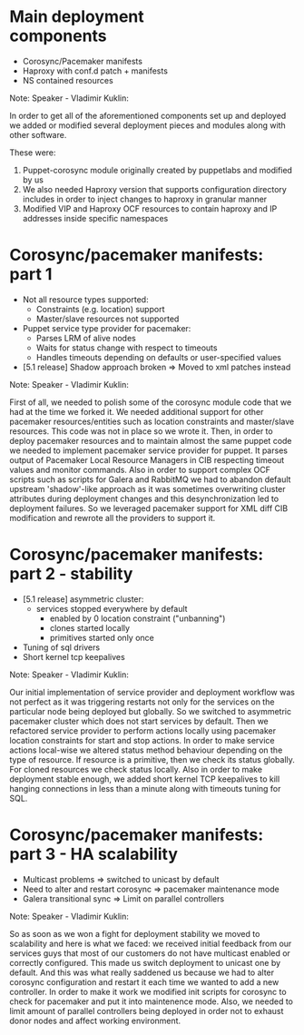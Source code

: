 # Main deployment <br /> components

-	Corosync/Pacemaker manifests
-	Haproxy with conf.d patch + manifests
-	NS contained resources

Note: Speaker - Vladimir Kuklin:

In order to get all of the aforementioned components set up and deployed we 
added or modified several deployment pieces and modules along with other software.

These were:

1.	Puppet-corosync module originally created by puppetlabs and modified by us
2.	We also needed Haproxy version that supports configuration directory includes in order to inject changes to haproxy in granular manner
3.	Modified VIP and Haproxy OCF resources to contain haproxy and IP addresses inside specific namespaces


# Corosync/pacemaker manifests: part 1

-	Not all resource types supported:
    -	Constraints (e.g. location) support
    -	Master/slave resources not supported
-	Puppet service type provider for pacemaker:
    - Parses LRM of alive nodes
    - Waits for status change with respect to timeouts
    - Handles timeouts depending on defaults or user-specified values
-	[5.1 release] Shadow approach broken => Moved to xml patches instead

Note: Speaker - Vladimir Kuklin:

First of all, we needed to polish some of the corosync module code that we had at the
time we forked it. We needed additional support for other pacemaker resources/entities
such as location constraints and master/slave resources. This code was not in place so
we wrote it. Then, in order to deploy pacemaker resources and to maintain almost the
same puppet code we needed to implement pacemaker service provider for puppet. It
parses output of Pacemaker Local Resource Managers in CIB respecting timeout values
and monitor commands. Also in order to support complex OCF scripts such as scripts
for Galera and RabbitMQ we had to abandon default upstream 'shadow'-like approach as
it was sometimes overwriting cluster attributes during deployment changes and this
desynchronization led to deployment failures. So we leveraged pacemaker support for
XML diff CIB modification and rewrote all the providers to support it.

# Corosync/pacemaker manifests: part 2 - stability

-	[5.1 release] asymmetric cluster:
	-	services stopped everywhere by default
		-	enabled by 0 location constraint ("unbanning")
		-	clones started locally
		-	primitives started only once
- Tuning of sql drivers
- Short kernel tcp keepalives

Note: Speaker - Vladimir Kuklin:

Our initial implementation of service provider and deployment workflow was not
perfect as it was triggering restarts not only for the services on the particular
node being deployed but globally. So we switched to asymmetric pacemaker cluster which
does not start services by default. Then we refactored service provider to perform
actions locally using pacemaker location constraints for start and stop actions. In
order to make service actions local-wise we altered status method behaviour depending
on the type of resource. If resource is a primitive, then we check its status
globally. For cloned resources we check status locally. Also in order to make
deployment stable enough, we added short kernel TCP keepalives to kill hanging
connections in less than a minute along with timeouts tuning for SQL.
# Corosync/pacemaker manifests: part 3 - HA scalability

- Multicast problems =>
  switched to unicast by default 
- Need to alter and restart corosync => pacemaker maintenance mode
- Galera transitional sync => Limit on parallel controllers

Note: Speaker - Vladimir Kuklin:

So as soon as we won a fight for deployment stability we moved to scalability and
here is what we faced: we received initial feedback from our services guys that most
of our customers do not have multicast enabled or correctly configured. This made us
switch deployment to unicast one by default. And this was what really saddened us
because we had to alter corosync configuration and restart it each time we wanted to
add a new controller. In order to make it work we modified init scripts for corosync
to check for pacemaker and put it into maintenence mode. Also, we needed to limit
amount of parallel controllers being deployed in order not to exhaust donor nodes
and affect working environment.
